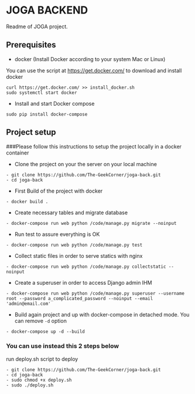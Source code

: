 # JOGA BACKEND #

Readme of JOGA project.

## Prerequisites ##

- docker (Install Docker according to your system Mac or Linux)

You can use the script at https://get.docker.com/ to download and install docker

```
curl https://get.docker.com/ >> install_docker.sh
sudo systemctl start docker
```

- Install and start Docker compose
```
sudo pip install docker-compose
```

## Project setup ##

###Please follow this instructions to setup the project locally in a docker container

- Clone the project on your the server on your local machine
```
- git clone https://github.com/The-GeekCorner/joga-back.git
- cd joga-back

```

- First Build of the project with docker
```
- docker build .
```

- Create necessary tables and migrate database
```
- docker-compose run web python /code/manage.py migrate --noinput
```

- Run test to assure everything is OK
```
- docker-compose run web python /code/manage.py test
```

- Collect static files in order to serve statics with nginx
```
- docker-compose run web python /code/manage.py collectstatic --noinput
```

- Create a superuser in order to access Django admin IHM
```
- docker-compose run web python /code/manage.py superuser --username root --password a_complicated_password --noinput --email 'admin@email.com'
```

- Build again project and up with docker-compose in detached mode. You can remove ```-d``` option
```
- docker-compose up -d --build
```

### You can use instead this 2 steps below
run  deploy.sh script to deploy
```
- git clone https://github.com/The-GeekCorner/joga-back.git
- cd joga-back
- sudo chmod +x deploy.sh
- sudo ./deploy.sh
```
